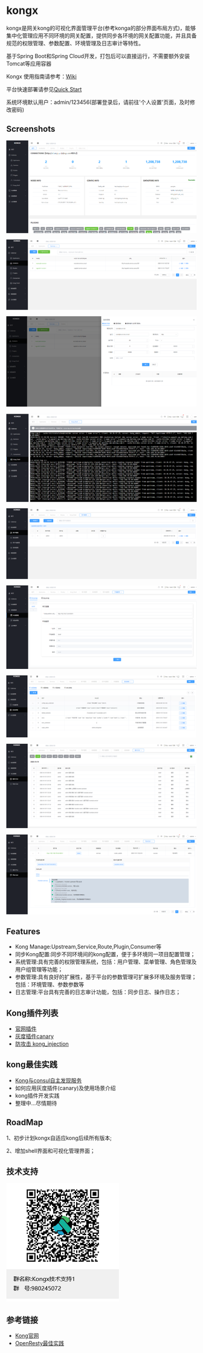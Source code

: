 # kongx


kongx是网关kong的可视化界面管理平台(参考konga的部分界面布局方式)，能够集中化管理应用不同环境的网关配置，提供同步各环境的网关配置功能，并且具备规范的权限管理、参数配置、环境管理及日志审计等特性。

基于Spring Boot和Spring Cloud开发，打包后可以直接运行，不需要额外安装Tomcat等应用容器

Kongx 使用指南请参考：[Wiki](https://www.kancloud.cn/raoxiaoyan/kongx/1984321)

平台快速部署请参见[Quick Start](https://www.kancloud.cn/raoxiaoyan/kongx/1984323)

系统环境默认用户：admin/123456(部署登录后，请前往'个人设置'页面，及时修改密码)
## Screenshots
![](./docs/screen.png)

![](./docs/services.png)

![](./docs/service1.png)

![](./docs/kong%20shell.png)

![](./docs/user.png)

![](./docs/env.png)

![](./docs/params.png)

![](./docs/log.png)

![](./docs/synclog.png)


## Features

- Kong Manage:Upstream,Service,Route,Plugin,Consumer等
- 同步Kong配置:同步不同环境间的kong配置，便于多环境同一项目配置管理； 
- 系统管理:具有完善的权限管理系统，包括：用户管理、菜单管理、角色管理及用户组管理等功能；
- 参数管理:具有良好的扩展性，基于平台的参数管理可扩展多环境及服务管理；包括：环境管理、参数参数等
- 日志管理:平台具有完善的日志审计功能，包括：同步日志、操作日志；

## Kong插件列表
- [官网插件](https://docs.konghq.com/hub/)
- [灰度插件canary](https://gitee.com/raoxy/kong-plugins-canary)
- [防攻击 kong_injection](https://github.com/ror6ax/kong_injection)

## kong最佳实践

- [Kong与consul自主发现服务](https://www.kancloud.cn/raoxiaoyan/kongx/1984357)
- 如何应用灰度插件(canary)及使用场景介绍
- kong插件开发实践
- 整理中...尽情期待

## RoadMap
1、初步计划kongx自适应kong后续所有版本;

2、增加shell界面和可视化管理界面；

## 技术支持
![](./docs/Kongx技术支持1群聊二维码.png)
## 参考链接
- [Kong官网](https://docs.konghq.com/1.2.x/admin-api/)
- [OpenResty最佳实践](https://www.kancloud.cn/kancloud/openresty-best-practices/50428)